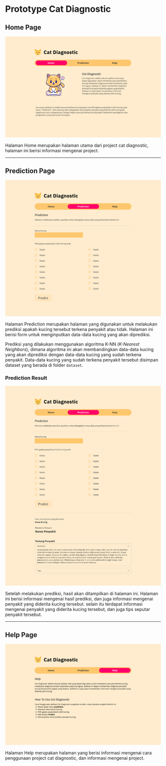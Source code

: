 # Prototype Cat Diagnostic

## **Home Page**
![Prototype Cat](./images/Home.png)

Halaman Home merupakan halaman utama dari project cat diagnostic, halaman ini berisi informasi mengenai project.

---

## **Prediction Page**
![Prototype Cat](./images/Prediction.png)

Halaman Prediction merupakan halaman yang digunakan untuk melakukan prediksi apakah kucing tersebut terkena penyakit atau tidak. Halaman ini berisi form untuk menginputkan data-data kucing yang akan diprediksi.

Prediksi yang dilakukan menggunakan algoritma K-NN (*K-Nearest Neighbors*), dimana algoritma ini akan membandingkan data-data kucing yang akan diprediksi dengan data-data kucing yang sudah terkena penyakit. Data-data kucing yang sudah terkena penyakit tersebut disimpan dataset yang berada di folder `dataset`.

### **Prediction Result**
<!-- prediction result -->
![Prediction Result](./images/Prediction%20-%20result.png)

Setelah melakukan prediksi, hasil akan ditampilkan di halaman ini. Halaman ini berisi informasi mengenai hasil prediksi, dan juga informasi mengenai penyakit yang diderita kucing tersebut. selain itu terdapat informasi mengenai penyakit yang diderita kucing tersebut, dan juga tips seputar penyakit tersebut.

---

## **Help Page**
![Prototype Cat](./images/Help.png)

Halaman Help merupakan halaman yang berisi informasi mengenai cara penggunaan project cat diagnostic, dan informasi mengenai project.
